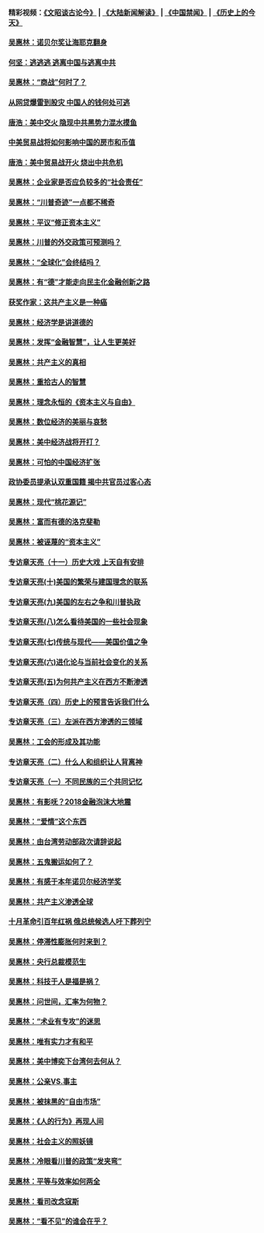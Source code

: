 #### 精彩视频：[《文昭谈古论今》](https://github.com/gfw-breaker/wenzhao/blob/master/README.md?t=12300931) | [《大陆新闻解读》](https://github.com/gfw-breaker/ntdtv-comedy/blob/master/README.md?t=12300931) | [《中国禁闻》](https://github.com/gfw-breaker/ntdtv-news/blob/master/README.md?t=12300931) | [《历史上的今天》](https://github.com/gfw-breaker/today-in-history/blob/master/README.md?t=12300931) 

#### [吴惠林：诺贝尔奖让海耶克翻身](../pages/nsc423/n10890049.md?t=12300931) 

#### [何坚：逃逃逃 逃离中国与逃离中共](../pages/nsc423/n10592891.md?t=12300931) 

#### [吴惠林：“商战”何时了？](../pages/nsc423/n10573558.md?t=12300931) 

#### [从网贷爆雷到股灾 中国人的钱何处可逃](../pages/nsc423/n10572800.md?t=12300931) 

#### [唐浩：美中交火 隐现中共黑势力混水摸鱼](../pages/nsc423/n10544040.md?t=12300931) 

#### [中美贸易战将如何影响中国的房市和币值](../pages/nsc423/n10543697.md?t=12300931) 

#### [唐浩：美中贸易战开火 烧出中共危机](../pages/nsc423/n10540126.md?t=12300931) 

#### [吴惠林：企业家是否应负较多的“社会责任”](../pages/nsc423/n10535022.md?t=12300931) 

#### [吴惠林：“川普奇迹”一点都不稀奇](../pages/nsc423/n10512808.md?t=12300931) 

#### [吴惠林：平议“修正资本主义”](../pages/nsc423/n10495724.md?t=12300931) 

#### [吴惠林：川普的外交政策可预测吗？](../pages/nsc423/n10462387.md?t=12300931) 

#### [吴惠林：“全球化”会终结吗？](../pages/nsc423/n10452838.md?t=12300931) 

#### [吴惠林：有“德”才能走向民主化金融创新之路](../pages/nsc423/n10432292.md?t=12300931) 

#### [获奖作家：这共产主义是一种癌](../pages/nsc423/n10431541.md?t=12300931) 

#### [吴惠林：经济学是讲道德的](../pages/nsc423/n10398014.md?t=12300931) 

#### [吴惠林：发挥“金融智慧”，让人生更美好](../pages/nsc423/n10375019.md?t=12300931) 

#### [吴惠林：共产主义的真相](../pages/nsc423/n10351394.md?t=12300931) 

#### [吴惠林：重拾古人的智慧](../pages/nsc423/n10337691.md?t=12300931) 

#### [吴惠林：理念永恒的《资本主义与自由》](../pages/nsc423/n10316274.md?t=12300931) 

#### [吴惠林：数位经济的美丽与哀愁](../pages/nsc423/n10292946.md?t=12300931) 

#### [吴惠林：美中经济战将开打？](../pages/nsc423/n10258825.md?t=12300931) 

#### [吴惠林：可怕的中国经济扩张](../pages/nsc423/n10219147.md?t=12300931) 

#### [政协委员提承认双重国籍 揭中共官员过客心态](../pages/nsc423/n10208809.md?t=12300931) 

#### [吴惠林：现代“桃花源记”](../pages/nsc423/n10185234.md?t=12300931) 

#### [吴惠林：富而有德的洛克斐勒](../pages/nsc423/n10142264.md?t=12300931) 

#### [吴惠林：被诬蔑的“资本主义”](../pages/nsc423/n10124816.md?t=12300931) 

#### [专访章天亮（十一）历史大戏 上天自有安排](../pages/nsc423/n10094905.md?t=12300931) 

#### [专访章天亮(十)美国的繁荣与建国理念的联系](../pages/nsc423/n10094899.md?t=12300931) 

#### [专访章天亮(九)美国的左右之争和川普执政](../pages/nsc423/n10094889.md?t=12300931) 

#### [专访章天亮(八)怎么看待美国的一些社会现象](../pages/nsc423/n10094857.md?t=12300931) 

#### [专访章天亮(七)传统与现代——美国价值之争](../pages/nsc423/n10093140.md?t=12300931) 

#### [专访章天亮(六)进化论与当前社会变化的关系](../pages/nsc423/n10092036.md?t=12300931) 

#### [专访章天亮(五)为何共产主义在西方不断渗透](../pages/nsc423/n10083620.md?t=12300931) 

#### [专访章天亮（四）历史上的预言告诉我们什么](../pages/nsc423/n10083606.md?t=12300931) 

#### [专访章天亮（三）左派在西方渗透的三领域](../pages/nsc423/n10081115.md?t=12300931) 

#### [吴惠林：工会的形成及其功能](../pages/nsc423/n10080633.md?t=12300931) 

#### [专访章天亮（二）什么人和组织让人背离神](../pages/nsc423/n10076637.md?t=12300931) 

#### [专访章天亮（一）不同民族的三个共同记忆](../pages/nsc423/n10074188.md?t=12300931) 

#### [吴惠林：有影呒？2018金融泡沫大地震](../pages/nsc423/n10040534.md?t=12300931) 

#### [吴惠林：“爱情”这个东西](../pages/nsc423/n10019423.md?t=12300931) 

#### [吴惠林：由台湾劳动部政次请辞说起](../pages/nsc423/n9979679.md?t=12300931) 

#### [吴惠林：五鬼搬运如何了？](../pages/nsc423/n9925338.md?t=12300931) 

#### [吴惠林：有感于本年诺贝尔经济学奖](../pages/nsc423/n9871883.md?t=12300931) 

#### [吴惠林：共产主义渗透全球](../pages/nsc423/n9812748.md?t=12300931) 

#### [十月革命引百年红祸 俄总统候选人吁下葬列宁](../pages/nsc423/n9810182.md?t=12300931) 

#### [吴惠林：停滞性膨胀何时来到？](../pages/nsc423/n9764136.md?t=12300931) 

#### [吴惠林：央行总裁模范生](../pages/nsc423/n9728134.md?t=12300931) 

#### [吴惠林：科技于人是福是祸？](../pages/nsc423/n9672982.md?t=12300931) 

#### [吴惠林：问世间，汇率为何物？](../pages/nsc423/n9621788.md?t=12300931) 

#### [吴惠林：“术业有专攻”的迷思](../pages/nsc423/n9580363.md?t=12300931) 

#### [吴惠林：唯有实力才有和平](../pages/nsc423/n9529599.md?t=12300931) 

#### [吴惠林：美中博奕下台湾何去何从？](../pages/nsc423/n9483598.md?t=12300931) 

#### [吴惠林：公亲VS.事主](../pages/nsc423/n9425637.md?t=12300931) 

#### [吴惠林：被抹黑的“自由市场”](../pages/nsc423/n9351545.md?t=12300931) 

#### [吴惠林：《人的行为》再现人间](../pages/nsc423/n9296339.md?t=12300931) 

#### [吴惠林：社会主义的照妖镜](../pages/nsc423/n9243460.md?t=12300931) 

#### [吴惠林：冷眼看川普的政策“发夹弯”](../pages/nsc423/n9120684.md?t=12300931) 

#### [吴惠林：平等与效率如何两全](../pages/nsc423/n9075430.md?t=12300931) 

#### [吴惠林：看司改念寇斯](../pages/nsc423/n9024915.md?t=12300931) 

#### [吴惠林：“看不见”的谁会在乎？](../pages/nsc423/n8977488.md?t=12300931) 

